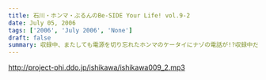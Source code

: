 ```yaml
---
title: 石川・ホンマ・ぶるんのBe-SIDE Your Life! vol.9-2
date: July 05, 2006
tags: ['2006', 'July 2006', 'None']
draft: false
summary: 収録中、またしても電源を切り忘れたホンマのケータイにナゾの電話が!?収録中だというのに、スタジオから出て電話に出てみると、その声の主は…。さらに電話が終わったかと思うと、いそいそと荷物をまとめ始めるホンマ…。まさか、ホンマ…!?
---
```


http://project-phi.ddo.jp/ishikawa/ishikawa009_2.mp3
